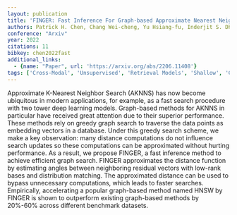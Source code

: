 ```yaml
---
layout: publication
title: 'FINGER: Fast Inference For Graph-based Approximate Nearest Neighbor Search'
authors: Patrick H. Chen, Chang Wei-cheng, Yu Hsiang-fu, Inderjit S. Dhillon, Hsieh Cho-jui
conference: "Arxiv"
year: 2022
citations: 11
bibkey: chen2022fast
additional_links:
  - {name: "Paper", url: 'https://arxiv.org/abs/2206.11408'}
tags: ['Cross-Modal', 'Unsupervised', 'Retrieval Models', 'Shallow', 'Compression', 'Datasets', 'Vector Indexing', 'Graph-Based Methods', 'Applications']
---
```

Approximate K-Nearest Neighbor Search (AKNNS) has now become ubiquitous in
modern applications, for example, as a fast search procedure with two tower
deep learning models. Graph-based methods for AKNNS in particular have received
great attention due to their superior performance. These methods rely on greedy
graph search to traverse the data points as embedding vectors in a database.
Under this greedy search scheme, we make a key observation: many distance
computations do not influence search updates so these computations can be
approximated without hurting performance. As a result, we propose FINGER, a
fast inference method to achieve efficient graph search. FINGER approximates
the distance function by estimating angles between neighboring residual vectors
with low-rank bases and distribution matching. The approximated distance can be
used to bypass unnecessary computations, which leads to faster searches.
Empirically, accelerating a popular graph-based method named HNSW by FINGER is
shown to outperform existing graph-based methods by 20%-60% across different
benchmark datasets.
